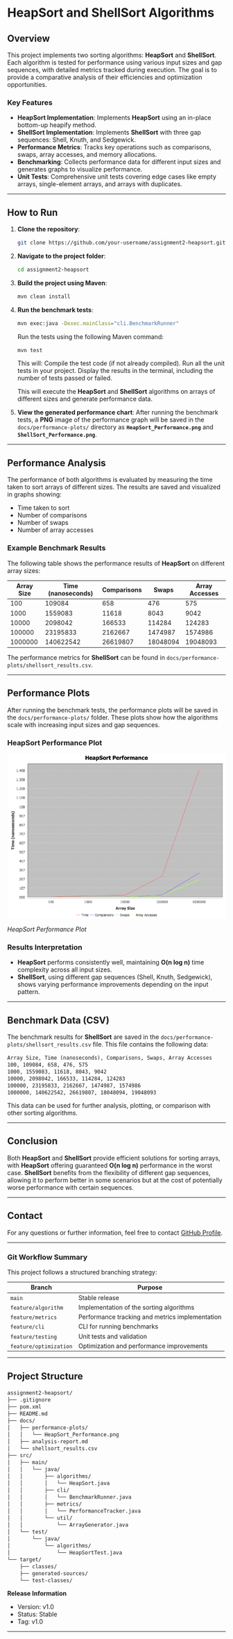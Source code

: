 
# HeapSort and ShellSort Algorithms

## Overview

This project implements two sorting algorithms: **HeapSort** and **ShellSort**. Each algorithm is tested for performance using various input sizes and gap sequences, with detailed metrics tracked during execution. The goal is to provide a comparative analysis of their efficiencies and optimization opportunities.

### Key Features

* **HeapSort Implementation**: Implements **HeapSort** using an in-place bottom-up heapify method.
* **ShellSort Implementation**: Implements **ShellSort** with three gap sequences: Shell, Knuth, and Sedgewick.
* **Performance Metrics**: Tracks key operations such as comparisons, swaps, array accesses, and memory allocations.
* **Benchmarking**: Collects performance data for different input sizes and generates graphs to visualize performance.
* **Unit Tests**: Comprehensive unit tests covering edge cases like empty arrays, single-element arrays, and arrays with duplicates.

---

## How to Run

1. **Clone the repository**:

   ```bash
   git clone https://github.com/your-username/assignment2-heapsort.git
   ```

2. **Navigate to the project folder**:

   ```bash
   cd assignment2-heapsort
   ```

3. **Build the project using Maven**:

   ```bash
   mvn clean install
   ```

4. **Run the benchmark tests**:

   ```bash
   mvn exec:java -Dexec.mainClass="cli.BenchmarkRunner"
   ```
   Run the tests using the following Maven command:

   ```bash
   mvn test
   ```
   This will:
   Compile the test code (if not already compiled).
   Run all the unit tests in your project.
   Display the results in the terminal, including the number of tests passed or failed.

   This will execute the **HeapSort** and **ShellSort** algorithms on arrays of different sizes and generate performance data.

5. **View the generated performance chart**:
   After running the benchmark tests, a **PNG** image of the performance graph will be saved in the `docs/performance-plots/` directory as **`HeapSort_Performance.png`** and **`ShellSort_Performance.png`**.

---

## Performance Analysis

The performance of both algorithms is evaluated by measuring the time taken to sort arrays of different sizes. The results are saved and visualized in graphs showing:

* Time taken to sort
* Number of comparisons
* Number of swaps
* Number of array accesses

### Example Benchmark Results

The following table shows the performance results of **HeapSort** on different array sizes:

| Array Size | Time (nanoseconds) | Comparisons | Swaps    | Array Accesses |
| ---------- | ------------------ | ----------- | -------- | -------------- |
| 100        | 109084             | 658         | 476      | 575            |
| 1000       | 1559083            | 11618       | 8043     | 9042           |
| 10000      | 2098042            | 166533      | 114284   | 124283         |
| 100000     | 23195833           | 2162667     | 1474987  | 1574986        |
| 1000000    | 140622542          | 26619807    | 18048094 | 19048093       |

The performance metrics for **ShellSort** can be found in `docs/performance-plots/shellsort_results.csv`.

---

## Performance Plots

After running the benchmark tests, the performance plots will be saved in the `docs/performance-plots/` folder. These plots show how the algorithms scale with increasing input sizes and gap sequences.

### HeapSort Performance Plot

![Performance Plot](src/docs/HeapSort_Performance.png)

*HeapSort Performance Plot*

### Results Interpretation

* **HeapSort** performs consistently well, maintaining **O(n log n)** time complexity across all input sizes.
* **ShellSort**, using different gap sequences (Shell, Knuth, Sedgewick), shows varying performance improvements depending on the input pattern.

---

## Benchmark Data (CSV)

The benchmark results for **ShellSort** are saved in the `docs/performance-plots/shellsort_results.csv` file. This file contains the following data:

```
Array Size, Time (nanoseconds), Comparisons, Swaps, Array Accesses
100, 109084, 658, 476, 575
1000, 1559083, 11618, 8043, 9042
10000, 2098042, 166533, 114284, 124283
100000, 23195833, 2162667, 1474987, 1574986
1000000, 140622542, 26619807, 18048094, 19048093
```

This data can be used for further analysis, plotting, or comparison with other sorting algorithms.

---

## Conclusion

Both **HeapSort** and **ShellSort** provide efficient solutions for sorting arrays, with **HeapSort** offering guaranteed **O(n log n)** performance in the worst case. **ShellSort** benefits from the flexibility of different gap sequences, allowing it to perform better in some scenarios but at the cost of potentially worse performance with certain sequences.

---

## Contact

For any questions or further information, feel free to contact [GitHub Profile](https://github.com/bexiiiii).

---

### Git Workflow Summary

This project follows a structured branching strategy:

| Branch                 | Purpose                                         |
| ---------------------- | ----------------------------------------------- |
| `main`                 | Stable release                                  |
| `feature/algorithm`    | Implementation of the sorting algorithms        |
| `feature/metrics`      | Performance tracking and metrics implementation |
| `feature/cli`          | CLI for running benchmarks                      |
| `feature/testing`      | Unit tests and validation                       |
| `feature/optimization` | Optimization and performance improvements       |

---



##  Project Structure

```
assignment2-heapsort/
├── .gitignore
├── pom.xml
├── README.md
├── docs/
│   ├── performance-plots/
│   │   └── HeapSort_Performance.png
│   ├── analysis-report.md
│   └── shellsort_results.csv
├── src/
│   ├── main/
│   │   └── java/
│   │       ├── algorithms/
│   │       │   └── HeapSort.java
│   │       ├── cli/
│   │       │   └── BenchmarkRunner.java
│   │       ├── metrics/
│   │       │   └── PerformanceTracker.java
│   │       └── util/
│   │           └── ArrayGenerator.java
│   └── test/
│       └── java/
│           └── algorithms/
│               └── HeapSortTest.java
└── target/
    ├── classes/
    ├── generated-sources/
    └── test-classes/
```

**Release Information**
* Version: v1.0
* Status: Stable
* Tag: v1.0
---



